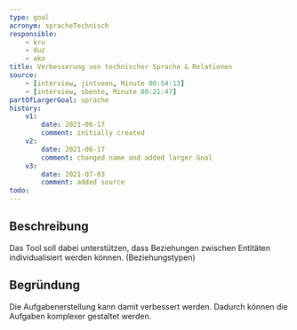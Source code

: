 ```yaml
---
type: goal
acronym: spracheTechnisch
responsible: 
    - kru
    - duz
    - ako
title: Verbesserung von technischer Sprache & Relationen 
source:
    - [interview, jintveen, Minute 00:54:13]
    - [interview, sbente, Minute 00:21:47]
partOfLargerGoal: sprache
history:
    v1:
        date: 2021-06-17
        comment: initially created
    v2:
        date: 2021-06-17
        comment: changed name and added larger Goal
    v3:
        date: 2021-07-03
        comment: added source
todo: 
---
```


## Beschreibung

Das Tool soll dabei unterstützen, dass Beziehungen zwischen Entitäten individualisiert werden können. (Beziehungstypen)

## Begründung

Die Aufgabenerstellung kann damit verbessert werden. Dadurch können die Aufgaben komplexer gestaltet werden.
